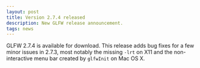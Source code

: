 ```yaml
---
layout: post
title: Version 2.7.4 released
description: New GLFW release announcement.
tags: news
---
```


GLFW 2.7.4 is available for download.  This release adds bug fixes
for a few minor issues in 2.7.3, most notably the missing
`-lrt` on X11 and the non-interactive menu bar created by
`glfwInit` on Mac OS X.
